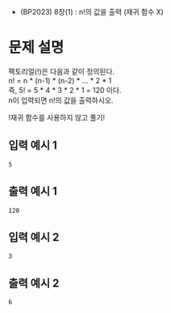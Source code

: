 - (BP2023) 8장(1) : n!의 값을 출력 (재귀 함수 X)

# 문제 설명
팩토리얼(!)은 다음과 같이 정의된다.  
n! = n * (n-1) * (n-2) * ... * 2 * 1  
즉, 5! = 5 * 4 * 3 * 2 * 1 = 120 이다.  
n이 입력되면 n!의 값을 출력하시오.  

!재귀 함수를 사용하지 않고 풀기!

## 입력 예시 1
```
5
```

## 출력 예시 1
```
120
```

## 입력 예시 2
```
3
```

## 출력 예시 2
```
6
```

